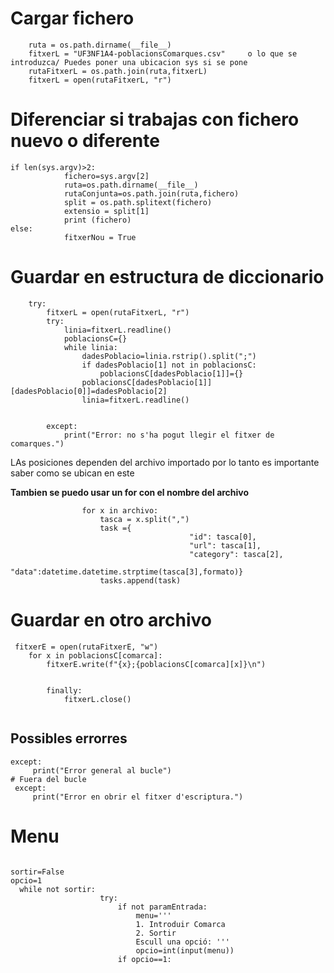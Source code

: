 # Cargar fichero
```
    ruta = os.path.dirname(__file__)
    fitxerL = "UF3NF1A4-poblacionsComarques.csv"     o lo que se introduzca/ Puedes poner una ubicacion sys si se pone
    rutaFitxerL = os.path.join(ruta,fitxerL)  
    fitxerL = open(rutaFitxerL, "r")

```
# Diferenciar si trabajas con fichero nuevo o diferente

```
if len(sys.argv)>2:
            fichero=sys.argv[2]
            ruta=os.path.dirname(__file__)
            rutaConjunta=os.path.join(ruta,fichero)
            split = os.path.splitext(fichero)
            extensio = split[1] 
            print (fichero)            
else:
            fitxerNou = True

```

# Guardar en estructura de diccionario

```
    try:
        fitxerL = open(rutaFitxerL, "r")
        try:
            linia=fitxerL.readline()
            poblacionsC={}
            while linia:
                dadesPoblacio=linia.rstrip().split(";")
                if dadesPoblacio[1] not in poblacionsC:
                    poblacionsC[dadesPoblacio[1]]={}
                poblacionsC[dadesPoblacio[1]][dadesPoblacio[0]]=dadesPoblacio[2]
                linia=fitxerL.readline()


        except:
            print("Error: no s'ha pogut llegir el fitxer de comarques.")

```
LAs posiciones dependen del archivo importado por lo tanto es importante saber como se ubican en este


**Tambien se puedo usar un for con el nombre del archivo**
```
                for x in archivo:
                    tasca = x.split(",")
                    task ={             
                                        "id": tasca[0],
                                        "url": tasca[1],
                                        "category": tasca[2],
                                        "data":datetime.datetime.strptime(tasca[3],formato)}
                    tasks.append(task)

```

# Guardar en otro archivo

```
 fitxerE = open(rutaFitxerE, "w")
    for x in poblacionsC[comarca]: 
        fitxerE.write(f"{x};{poblacionsC[comarca][x]}\n")


        finally:
            fitxerL.close()


```

## Possibles errorres

```
except:
     print("Error general al bucle")
# Fuera del bucle
 except:
     print("Error en obrir el fitxer d'escriptura.")

```


# Menu
```

sortir=False
opcio=1
  while not sortir:
                    try:
                        if not paramEntrada:
                            menu='''
                            1. Introduir Comarca
                            2. Sortir
                            Escull una opció: '''
                            opcio=int(input(menu))
                        if opcio==1:
```




